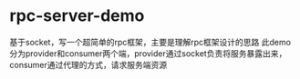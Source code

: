 # rpc-server-demo
基于socket，写一个超简单的rpc框架，主要是理解rpc框架设计的思路
此demo分为provider和consumer两个端，provider通过socket负责将服务暴露出来，consumer通过代理的方式，请求服务端资源
